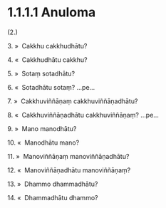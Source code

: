 # 1.1.1.1 Anuloma

(2.)

3\. »  Cakkhu cakkhudhātu?

4\. «  Cakkhudhātu cakkhu?

5\. »  Sotaṃ sotadhātu?

6\. «  Sotadhātu sotaṃ? …pe…

7\. »  Cakkhuviññāṇaṃ cakkhuviññāṇadhātu?

8\. «  Cakkhuviññāṇadhātu cakkhuviññāṇaṃ? …pe…

9\. »  Mano manodhātu?

10\. «  Manodhātu mano?

11\. »  Manoviññāṇaṃ manoviññāṇadhātu?

12\. «  Manoviññāṇadhātu manoviññāṇaṃ?

13\. »  Dhammo dhammadhātu?

14\. «  Dhammadhātu dhammo?
